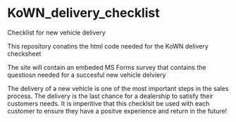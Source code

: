 # KoWN_delivery_checklist
Checklist for new vehicle delivery 

This repository conatins the html code needed for the KoWN delivery checksheet

The site will contain an embeded MS Forms survey that contains the questiosn needed for a succesful new vehicle delviery

The delivery of a new vehicle is one of the most important steps in the sales process. The delivery is the last chance for a dealership to satisfy their customers needs.
It is imperitive that this checklsit be used with each customer to ensure they have a positve experience and return in the future!
